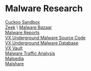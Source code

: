# Malware Research

[Cuckoo Sandbox](https://cuckoosandbox.org) \
[Zeek](https://www.zeek.org) \ 
[Malware Bazaar](https://bazaar.abuse.ch/) \
[Malware Reports](https://app.any.run/submissions/#tag:ransomware) \
[VX Underground Malware Source Code](https://github.com/vxunderground/MalwareSourceCode) \
[VX Underground Malware Database](https://vxu.fly.dev/) \
[VX Vault](http://vxvault.net/ViriList.php) \
[Malware Traffic Analysis](https://www.malware-traffic-analysis.net/index.html) \
[Malpedia](https://malpedia.caad.fkie.fraunhofer.de/library) \
[Malshare](https://malshare.com/)

